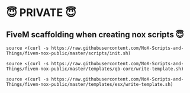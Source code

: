 # 😇 PRIVATE 😇

## FiveM scaffolding when creating nox scripts 😇


```
source <(curl -s https://raw.githubusercontent.com/NoX-Scripts-and-Things/fivem-nox-public/master/scripts/init.sh)
```

```
source <(curl -s https://raw.githubusercontent.com/NoX-Scripts-and-Things/fivem-nox-public/master/templates/qb-core/write-template.sh)
```

```
source <(curl -s https://raw.githubusercontent.com/NoX-Scripts-and-Things/fivem-nox-public/master/templates/esx/write-template.sh)
```
